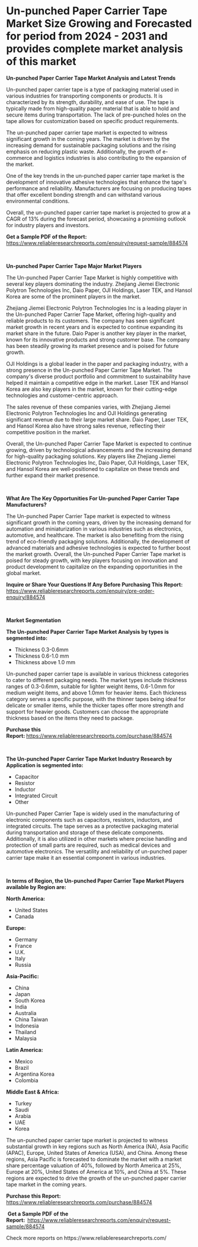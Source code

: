 <p><h1>Un-punched Paper Carrier Tape Market Size Growing and Forecasted for period from 2024 - 2031 and provides complete market analysis of this market</h1></p><p><strong>Un-punched Paper Carrier Tape Market Analysis and Latest Trends</strong></p>
<p><p>Un-punched paper carrier tape is a type of packaging material used in various industries for transporting components or products. It is characterized by its strength, durability, and ease of use. The tape is typically made from high-quality paper material that is able to hold and secure items during transportation. The lack of pre-punched holes on the tape allows for customization based on specific product requirements.</p><p>The un-punched paper carrier tape market is expected to witness significant growth in the coming years. The market is driven by the increasing demand for sustainable packaging solutions and the rising emphasis on reducing plastic waste. Additionally, the growth of e-commerce and logistics industries is also contributing to the expansion of the market.</p><p>One of the key trends in the un-punched paper carrier tape market is the development of innovative adhesive technologies that enhance the tape's performance and reliability. Manufacturers are focusing on producing tapes that offer excellent bonding strength and can withstand various environmental conditions.</p><p>Overall, the un-punched paper carrier tape market is projected to grow at a CAGR of 13% during the forecast period, showcasing a promising outlook for industry players and investors.</p></p>
<p><strong>Get a Sample PDF of the Report:&nbsp;</strong> <a href="https://www.reliableresearchreports.com/enquiry/request-sample/884574">https://www.reliableresearchreports.com/enquiry/request-sample/884574</a></p>
<p>&nbsp;</p>
<p><strong>Un-punched Paper Carrier Tape Major Market Players</strong></p>
<p><p>The Un-punched Paper Carrier Tape Market is highly competitive with several key players dominating the industry. Zhejiang Jiemei Electronic Polytron Technologies Inc, Daio Paper, OJI Holdings, Laser TEK, and Hansol Korea are some of the prominent players in the market. </p><p>Zhejiang Jiemei Electronic Polytron Technologies Inc is a leading player in the Un-punched Paper Carrier Tape Market, offering high-quality and reliable products to its customers. The company has seen significant market growth in recent years and is expected to continue expanding its market share in the future. Daio Paper is another key player in the market, known for its innovative products and strong customer base. The company has been steadily growing its market presence and is poised for future growth.</p><p>OJI Holdings is a global leader in the paper and packaging industry, with a strong presence in the Un-punched Paper Carrier Tape Market. The company's diverse product portfolio and commitment to sustainability have helped it maintain a competitive edge in the market. Laser TEK and Hansol Korea are also key players in the market, known for their cutting-edge technologies and customer-centric approach.</p><p>The sales revenue of these companies varies, with Zhejiang Jiemei Electronic Polytron Technologies Inc and OJI Holdings generating significant revenue due to their large market share. Daio Paper, Laser TEK, and Hansol Korea also have strong sales revenue, reflecting their competitive position in the market.</p><p>Overall, the Un-punched Paper Carrier Tape Market is expected to continue growing, driven by technological advancements and the increasing demand for high-quality packaging solutions. Key players like Zhejiang Jiemei Electronic Polytron Technologies Inc, Daio Paper, OJI Holdings, Laser TEK, and Hansol Korea are well-positioned to capitalize on these trends and further expand their market presence.</p></p>
<p>&nbsp;</p>
<p><strong>What Are The Key Opportunities For Un-punched Paper Carrier Tape Manufacturers?</strong></p>
<p><p>The Un-punched Paper Carrier Tape market is expected to witness significant growth in the coming years, driven by the increasing demand for automation and miniaturization in various industries such as electronics, automotive, and healthcare. The market is also benefiting from the rising trend of eco-friendly packaging solutions. Additionally, the development of advanced materials and adhesive technologies is expected to further boost the market growth. Overall, the Un-punched Paper Carrier Tape market is poised for steady growth, with key players focusing on innovation and product development to capitalize on the expanding opportunities in the global market.</p></p>
<p><strong>Inquire or Share Your Questions If Any Before Purchasing This Report:</strong> <a href="https://www.reliableresearchreports.com/enquiry/pre-order-enquiry/884574">https://www.reliableresearchreports.com/enquiry/pre-order-enquiry/884574</a></p>
<p>&nbsp;</p>
<p><strong>Market Segmentation</strong></p>
<p><strong>The Un-punched Paper Carrier Tape Market Analysis by types is segmented into:</strong></p>
<p><ul><li>Thickness 0.3-0.6mm</li><li>Thickness 0.6-1.0 mm</li><li>Thickness above 1.0 mm</li></ul></p>
<p><p>Un-punched paper carrier tape is available in various thickness categories to cater to different packaging needs. The market types include thickness ranges of 0.3-0.6mm, suitable for lighter weight items, 0.6-1.0mm for medium weight items, and above 1.0mm for heavier items. Each thickness category serves a specific purpose, with the thinner tapes being ideal for delicate or smaller items, while the thicker tapes offer more strength and support for heavier goods. Customers can choose the appropriate thickness based on the items they need to package.</p></p>
<p><strong>Purchase this Report:&nbsp;</strong><a href="https://www.reliableresearchreports.com/purchase/884574">https://www.reliableresearchreports.com/purchase/884574</a></p>
<p>&nbsp;</p>
<p><strong>The Un-punched Paper Carrier Tape Market Industry Research by Application is segmented into:</strong></p>
<p><ul><li>Capacitor</li><li>Resistor</li><li>Inductor</li><li>Integrated Circuit</li><li>Other</li></ul></p>
<p><p>Un-punched Paper Carrier Tape is widely used in the manufacturing of electronic components such as capacitors, resistors, inductors, and integrated circuits. The tape serves as a protective packaging material during transportation and storage of these delicate components. Additionally, it is also utilized in other markets where precise handling and protection of small parts are required, such as medical devices and automotive electronics. The versatility and reliability of un-punched paper carrier tape make it an essential component in various industries.</p></p>
<p>&nbsp;</p>
<p><strong>In terms of Region, the Un-punched Paper Carrier Tape Market Players available by Region are:</strong></p>
<p>
    <p> <strong> North America: </strong>
        <ul>
            <li>United States</li>
            <li>Canada</li>
        </ul>
        </p> 
    <p> <strong> Europe: </strong>
        <ul>
            <li>Germany</li>
            <li>France</li>
            <li>U.K.</li>
            <li>Italy</li>
            <li>Russia</li>
        </ul>
        </p> 
    <p> <strong> Asia-Pacific: </strong>
        <ul>
            <li>China</li>
            <li>Japan</li>
            <li>South Korea</li>
            <li>India</li>
            <li>Australia</li>
            <li>China Taiwan</li>
            <li>Indonesia</li>
            <li>Thailand</li>
            <li>Malaysia</li>
        </ul>
        </p> 
    <p> <strong> Latin America: </strong>
        <ul>
            <li>Mexico</li>
            <li>Brazil</li>
            <li>Argentina Korea</li>
            <li>Colombia</li>
        </ul>
        </p> 
    <p> <strong> Middle East & Africa: </strong>
        <ul>
            <li>Turkey</li>
            <li>Saudi</li>
            <li>Arabia</li>
            <li>UAE</li>
            <li>Korea</li>
        </ul>
    </p>
    </p>
<p><p>The un-punched paper carrier tape market is projected to witness substantial growth in key regions such as North America (NA), Asia Pacific (APAC), Europe, United States of America (USA), and China. Among these regions, Asia Pacific is forecasted to dominate the market with a market share percentage valuation of 40%, followed by North America at 25%, Europe at 20%, United States of America at 10%, and China at 5%. These regions are expected to drive the growth of the un-punched paper carrier tape market in the coming years.</p></p>
<p><strong>Purchase this Report: </strong><a href="https://www.reliableresearchreports.com/purchase/884574">https://www.reliableresearchreports.com/purchase/884574</a></p>
<p>&nbsp;<strong>Get a Sample PDF of the Report:&nbsp;&nbsp;</strong><a href="https://www.reliableresearchreports.com/enquiry/request-sample/884574">https://www.reliableresearchreports.com/enquiry/request-sample/884574</a></p>
<p><strong></strong></p>
<p>Check more reports on https://www.reliableresearchreports.com/</p>